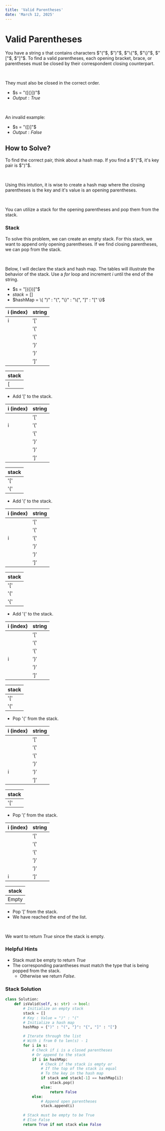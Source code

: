 ```yaml
---
title: 'Valid Parentheses'
date: 'March 12, 2025'
---
```


# Valid Parentheses

You have a string $s$ that contains characters $"("$, $")"$, $"\{"$, $"\}"$, $"["$, $"]"$. To find a valid parentheses, each opening bracket, brace, or parentheses must be closed by their correspondent closing counterpart.

<br />

They must also be closed in the correct order.

- $s = "([{}])"$
- $Output: True$

<br />

An invalid example:

- $s = "([)]"$
- $Output: False$

## How to Solve?

To find the correct pair, think about a hash map. If you find a $"("$, it's key pair is $")"$.

<br />

Using this intution, it is wise to create a hash map where the closing parentheses is the key and it's value is an opening parentheses. 

<br />

You can utilize a stack for the opening parentheses and pop them from the stack.

### Stack

To solve this problem, we can create an empty stack. For this stack, we want to append only opening parentheses. If we find closing parentheses, we can pop from the stack.

<br />

Below, I will declare the stack and hash map. The tables will illustrate the behavior of the stack. Use a $for$ loop and increment $i$ until the end of the string.

- $s = "[({})]"$
- $stack = []$
- $hashMap = \{ ")" : "(", "\}" : "\{", "]" : "[" \}$

|   i (index)   |   string
|   ---         |   ---
|   i           |   $'['$
|               |   $'('$
|               |   $'\{'$
|               |   $'\}'$
|               |   $')'$
|               |   $']'$

|   stack   |
|   ---     |
|   [       |

- Add $'['$ to the stack.

|   i (index)   |   string
|   ---         |   ---
|               |   $'['$
|   i           |   $'('$
|               |   $'\{'$
|               |   $'\}'$
|               |   $')'$
|               |   $']'$

|   stack   |
|   ---     |
|   '['     |
|   '('     |

- Add $'('$ to the stack.

|   i (index)   |   string
|   ---         |   ---
|               |   $'['$
|               |   $'('$
|   i           |   $'\{'$
|               |   $'\}'$
|               |   $')'$
|               |   $']'$

|   stack   |
|   ---     |
|   '['     |
|   '('     |
|   '{'     |

- Add '{' to the stack.

|   i (index)   |   string
|   ---         |   ---
|               |   $'['$
|               |   $'('$
|               |   $'\{'$
|   i           |   $'\}'$
|               |   $')'$
|               |   $']'$

|   stack   |
|   ---     |
|   '['     |
|   '('     |

- Pop '{' from the stack.

|   i (index)   |   string
|   ---         |   ---
|               |   $'['$
|               |   $'('$
|               |   $'\{'$
|               |   $'\}'$
|   i           |   $')'$
|               |   $']'$

|   stack   |
|   ---     |
|   '['     |

- Pop $'('$ from the stack.

|   i (index)   |   string
|   ---         |   ---
|               |   $'['$
|               |   $'('$
|               |   $'\{'$
|               |   $'\}'$
|               |   $')'$
|   i           |   $']'$

|   stack   |
|   ---     |
|   Empty   |

- Pop $'['$ from the stack.
- We have reached the end of the list.

<br />

We want to return $True$ since the stack is empty.

### Helpful Hints

- Stack must be empty to return $True$
- The corresponding parantheses must match the type that is being popped from the stack.
    - Otherwise we return $False$.

### Stack Solution

```python
class Solution:
    def isValid(self, s: str) -> bool:
        # Initialize an empty stack
        stack = []
        # Key : Value = ")" : "("
        # Initialize a hash map
        hashMap = {")" : "(", "}": "{", "]" : "["}

        # Iterate through the list
        # With i from 0 to len(s) - 1
        for i in s:
            # Check if i is a closed parentheses 
            # Or append to the stack
            if i in hashMap:
                # Check if the stack is empty or 
                # If the top of the stack is equal
                # To the key in the hash map
                if stack and stack[-1] == hashMap[i]:
                    stack.pop()
                else:
                    return False
            else:
                # Append open parentheses
                stack.append(i)
        
        # Stack must be empty to be True
        # Else False
        return True if not stack else False